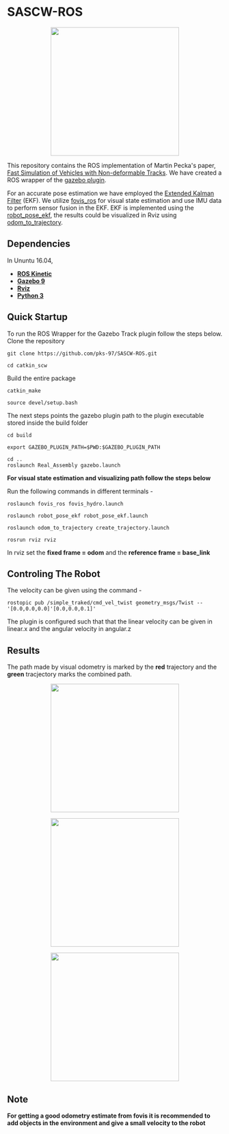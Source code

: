# SASCW-ROS

<p align="center">
  <img width="300" height="300" src="https://github.com/pks-97/SASCW-ROS/blob/main/catkin_scw/Stair%20Climbing%20Wheelchair.PNG">
</p>

This repository contains the ROS implementation of Martin Pecka's paper, [Fast Simulation of Vehicles with Non-deformable Tracks](https://arxiv.org/pdf/1703.04316.pdf). We have created a ROS wrapper of the [gazebo plugin](https://bitbucket.org/pchidamb/fast-track/src/master/). 

For an accurate pose estimation we have employed the [Extended Kalman Filter](https://en.wikipedia.org/wiki/Extended_Kalman_filter#:~:text=In%20estimation%20theory%2C%20the%20extended,the%20current%20mean%20and%20covariance) (EKF).
We utilize [fovis_ros](http://wiki.ros.org/fovis_ros) for visual state estimation and use IMU data to perform sensor fusion in the EKF. EKF is implemented using the [robot_pose_ekf](http://wiki.ros.org/robot_pose_ekf), the results could be visualized in Rviz using [odom_to_trajectory](https://github.com/udacity/odom_to_trajectory).

## Dependencies
In Ununtu 16.04,
- [**ROS Kinetic**](http://wiki.ros.org/kinetic/Installation)
- [**Gazebo 9**](http://gazebosim.org/tutorials?cat=install&tut=install_ubuntu&ver=9.0)
- [**Rviz**](https://howtoinstall.co/en/ubuntu/xenial/rviz)
- [**Python 3**](https://www.python.org/download/releases/3.0/)

## Quick Startup
To run the ROS Wrapper for the Gazebo Track plugin follow the steps below. 
Clone the repository
```
git clone https://github.com/pks-97/SASCW-ROS.git
```
```
cd catkin_scw
```
Build the entire package
```
catkin_make
```
```
source devel/setup.bash
```
The next steps points the gazebo plugin path to the plugin executable stored inside the build folder
```
cd build
```
```
export GAZEBO_PLUGIN_PATH=$PWD:$GAZEBO_PLUGIN_PATH 
```
```
cd ..
roslaunch Real_Assembly gazebo.launch
```
**For visual state estimation and visualizing path follow the steps below**

Run the following commands in different terminals - 
```
roslaunch fovis_ros fovis_hydro.launch
```
```
roslaunch robot_pose_ekf robot_pose_ekf.launch
```
```
roslaunch odom_to_trajectory create_trajectory.launch
```
```
rosrun rviz rviz
```
In rviz set the **fixed frame = odom** and the **reference frame = base_link**
## Controling The Robot
The velocity can be given using the command -
```
rostopic pub /simple_traked/cmd_vel_twist geometry_msgs/Twist -- '[0.0,0.0,0.0]'[0.0,0.0,0.1]'
```
The plugin is configured such that that the linear velocity can be given in linear.x and the angular velocity in angular.z

## Results
The path made by visual odometry is marked by the **red** trajectory and the **green** tracjectory marks the combined path.

<p align="center">
  <img width="300" height="300" src="https://github.com/pks-97/SASCW-ROS/blob/main/catkin_scw/Robot_Path.jpeg">
</p>

<p align="center">
  <img width="300" height="300" src="https://github.com/pks-97/SASCW-ROS/blob/main/catkin_scw/path.jpeg">
</p>

<p align="center">
  <img width="300" height="300" src="https://github.com/pks-97/SASCW-ROS/blob/main/catkin_scw/video.gif.gif">
</p>

## Note
**__For getting a good odometry estimate from fovis it is recommended to add objects in the environment and give a small velocity to the robot__**
